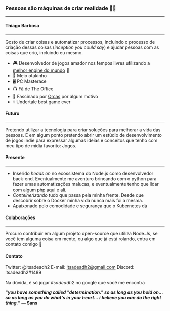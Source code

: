### Pessoas são máquinas de criar realidade 🧑‍🚀
-----
#### Thiago Barbosa
-----
Gosto de criar coisas e automatizar processos, incluindo o processo de criação dessas coisas (*inception you could say*) e ajudar pessoas com as coisas que crio, incluindo eu mesmo.

- 🎮 Desenvolvedor de jogos amador nos tempos livres utilizando a [melhor engine do mundo](https://godotengine.org/)  💜
- 👹 Meio otakinho
- 🖥️ PC Masterace
- 📺 Fã de The Office
- 🐳 Fascinado por [Orcas](https://pt.wikipedia.org/wiki/Orca) por algum motivo
- 💀 Undertale best game ever

#### Futuro
-----
Pretendo utilizar a tecnologia para criar soluções para melhorar a vida das pessoas.  E em algum ponto pretendo abrir um estúdio de desenvolvimento de jogos indie para expressar algumas ideias e conceitos que tenho com meu tipo de mídia favorito: Jogos.

#### Presente
-----
- Inserido *heads on* no ecossistema do Node.js como desenvolvedor back-end. Eventualmente me aventuro brincando com o python para fazer umas automatizações malucas, e eventualmente tenho que lidar com algum php aqui e ali.
- *Conteinerizando* tudo que passa pela minha frente.  Desde que descobrir sobre o Docker minha vida nunca mais foi a mesma.
- Apaixonado pelo comodidade e segurança que o Kubernetes dá

#### Colaborações
-----
Procuro contribuir em algum projeto open-source que utiliza Node.Js, se você tem alguma coisa em mente, ou algo que já está rolando, entra em contato comigo 🙂

#### Contato
Twitter: @itsadeadh2
E-mail: itsadeadh2@gmail.com
Discord: itsadeadh2#1489

Na dúvida, é só jogar *itsadeadh2* no google que você me encontra


**"*you have something called "determination." so as long as you hold on... so as long as you do what's in your heart... i believe you can do the right thing.*”
― Sans**
